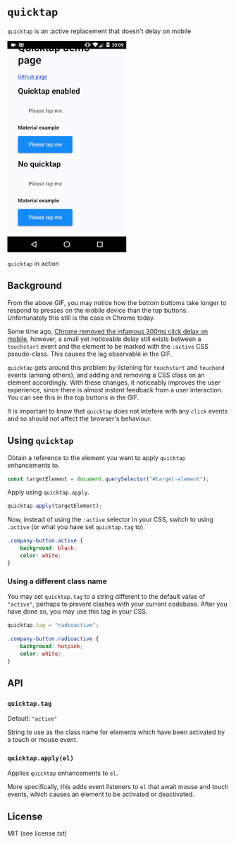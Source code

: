 # `quicktap`

`quicktap` is an :active replacement that doesn't delay on mobile

![Demo](demo.gif)

`quicktap` in action

## Background

From the above GIF, you may notice how the bottom buttoms take longer to respond to presses on the mobile device than the top buttons. Unfortunately this still is the case in Chrome today.

Some time ago, [Chrome removed the infamous 300ms click delay on mobile](https://developers.google.com/web/updates/2013/12/300ms-tap-delay-gone-away), however, a small yet noticeable delay still exists between a `touchstart` event and the element to be marked with the `:active` CSS pseudo-class. This causes the lag observable in the GIF.

`quicktap` gets around this problem by listening for `touchstart` and `touchend` events (among others), and adding and removing a CSS class on an element accordingly. With these changes, it noticeably improves the user experience, since there is almost instant feedback from a user interaction. You can see this in the top buttons in the GIF.

It is important to know that `quicktap` does not intefere with any `click` events and so should not affect the browser's behaviour.

## Using `quicktap`

Obtain a reference to the element you want to apply `quicktap` enhancements to.

```js
const targetElement = document.querySelector("#target-element");
```

Apply using `quicktap.apply`.

```js
quicktap.apply(targetElement);
```

Now, instead of using the `:active` selector in your CSS, switch to using `.active` (or what you have set `quicktap.tag` to).

```css
.company-button.active {
	background: black;
	color: white;
}
```

### Using a different class name

You may set `quicktap.tag` to a string different to the default value of `"active"`, perhaps to prevent clashes with your current codebase. After you have done so, you may use this tag in your CSS.

```js
quicktap.tag = "radioactive";
```

```css
.company-button.radioactive {
	background: hotpink;
	color: white;
}
```

## API

### `quicktap.tag`

Default: `"active"`

String to use as the class name for elements which have been activated by a touch or mouse event.

### `quicktap.apply(el)`

Applies `quicktap` enhancements to `el`.

More specifically, this adds event listeners to `el` that await mouse and touch events, which causes an element to be activated or deactivated.

## License

MIT (see license.txt)
